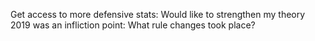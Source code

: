 Get access to more defensive stats:
  Would like to strengthen my theory
2019 was an infliction point:
  What rule changes took place?
